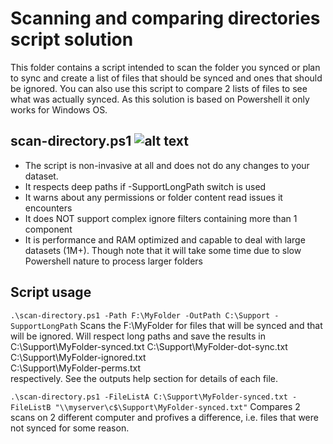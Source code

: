 # Scanning and comparing directories script solution
This folder contains a script intended to scan the folder you synced or plan to sync and create a list of files that should be synced and ones that should be ignored. You can also use this script to compare 2 lists of files to see what was actually synced. As this solution is based on Powershell it only works for Windows OS.

## scan-directory.ps1 ![alt text](https://i.imgur.com/F6NAQyb.png "Script supports standard Get-Help cmdlet")
* The script is non-invasive at all and does not do any changes to your dataset.
* It respects deep paths if -SupportLongPath switch is used
* It warns about any permissions or folder content read issues it encounters
* It does NOT support complex ignore filters containing more than 1 component
* It is performance and RAM optimized and capable to deal with large datasets (1M+). Though note that it will take some time due to slow Powershell nature to process larger folders

## Script usage
```.\scan-directory.ps1 -Path F:\MyFolder -OutPath C:\Support -SupportLongPath```
Scans the F:\MyFolder for files that will be synced and that will be ignored. Will respect long paths and save the results in
C:\Support\MyFolder-synced.txt
C:\Support\MyFolder-dot-sync.txt  
C:\Support\MyFolder-ignored.txt   
C:\Support\MyFolder-perms.txt     
respectively. See the outputs help section for details of each file.

```.\scan-directory.ps1 -FileListA C:\Support\MyFolder-synced.txt -FileListB "\\myserver\c$\Support\MyFolder-synced.txt"```
Compares 2 scans on 2 different computer and profives a difference, i.e. files that were not synced for some reason.
